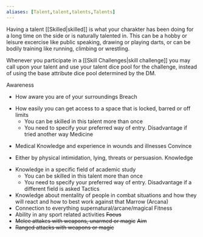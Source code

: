 ```yaml
---
aliases: [Talent,talent,talents,Talents]
---
```

Having a talent [[Skilled|skilled]] is what your charakter has been doing for a long time on the side or is naturally talented in. This can be a hobby or leisure excercise like public speaking, drawing or playing darts, or can be bodily training like running, climbing or wrestling.

Whenever you participate in a [[Skill Challenges|skill challenge]] you may call upon your talent and use your talent dice pool for the challenge, instead of using the base attribute dice pool determined by the DM.

Awareness
- How aware you are of your surroundings
Breach
* How easily you can get access to a space that is locked, barred or off limits
	* You can be skilled in this talent more than once
	* You need to specify your preferred way of entry. Disadvantage if tried another way
Medicine
- Medical Knowledge and experience in wounds and illnesses
Convince
* Either by physical intimidation, lying, threats or persuasion.
Knowledge
- Knowledge in a specific field of academic study
	- You can be skilled in this talent more than once
	- You need to specify your preferred way of entry. Disadvantage if a different field is asked
Tactics
- Knowledge about mentality of people in combat situations and how they will react and how to best work against that
Marrow (Arcana)
- Connection to everything supernatural/arcane/magical
Fitness
- Ability in any sport related activities
~~Focus~~
- ~~Melee attakcs with weapons, unarmed or magic~~
~~Aim~~
- ~~Ranged attacks with weapons or magic~~